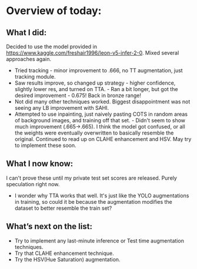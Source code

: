 # Overview of today: 
## What I did:  
Decided to use the model provided in https://www.kaggle.com/freshair1996/leon-v5-infer-2-0. Mixed several approaches again.
- Tried tracking - minor improvement to .666, no TT augmentation, just tracking module.
- Saw results improve, so changed up strategy - higher confidence, slightly lower res, and turned on TTA.
      - Ran a bit longer, but got the desired improvement - 0.675! Back in bronze range!
- Not did many other techniques worked. Biggest disappointment was not seeing any LB improvement with SAHI.
- Attempted to use inpainting, just naively pasting COTS in random areas of background images, and training off that set.
      - Didn't seem to show much improvement (.665->.665). I think the model got confused, or all the weights were eventually overwritten to basically resemble the original.
Continued to read up on CLAHE enhancement and HSV. May try to implement these soon.
## What I now know:
I can't prove these until my private test set scores are released. Purely speculation right now.
- I wonder why TTA works that well. It's just like the YOLO augmentations in training, so could it be because the augmentation modifies the dataset to better resemble the train set?
## What’s next on the list:
- Try to implement any last-minute inference or Test time augmentation techniques.
- Try that CLAHE enhancement technique.
- Try the HSV(Hue Saturation) augmentation.
